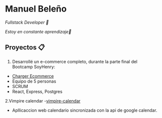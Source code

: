 # Manuel Beleño

_Fullstack Developer 🚀_

_Estoy en constante aprendizaje🌱_

## Proyectos 📋

1. Desarrollé un e-commerce completo, durante la parte final del Bootcamp SoyHenry:

- [Charger Ecommerce](https://github.com/msebass1/charger-ecommerce) 
- Equipo de 5 personas
- SCRUM
- React, Express, Postgres

2.Vimpire calendar
-[vimpire-calendar](https://github.com/msebass1/Vimpare-Calendar)
- Apllicaccion web calendario sincronizada con la api de google calendar.
<!--
**msebass1/msebass1** is a ✨ _special_ ✨ repository because its `README.md` (this file) appears on your GitHub profile.

Here are some ideas to get you started:

- 🔭 I’m currently working on ...
- 🌱 I’m currently learning ...
- 👯 I’m looking to collaborate on ...
- 🤔 I’m looking for help with ...
- 💬 Ask me about ...
- 📫 How to reach me: ...
- 😄 Pronouns: ...
- ⚡ Fun fact: ...
-->
